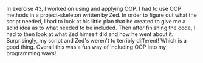In exercise 43, I worked on using and applying OOP. I had to use
OOP methods in a project-skeleton written by Zed. In order to figure out
what the script needed, I had to look at his little plan that he created
to give me a solid idea as to what needed to be included. Then after finishing
the code, I had to then look at what Zed himself did and how he went about it.
Surprisingly, my script and Zed's weren't to terribly different! Which is a good
thing. Overall this was a fun way of including OOP into my programming ways!